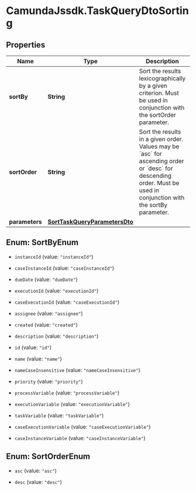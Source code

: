 # CamundaJssdk.TaskQueryDtoSorting

## Properties

Name | Type | Description | Notes
------------ | ------------- | ------------- | -------------
**sortBy** | **String** | Sort the results lexicographically by a given criterion. Must be used in conjunction with the sortOrder parameter. | [optional] 
**sortOrder** | **String** | Sort the results in a given order. Values may be &#x60;asc&#x60; for ascending order or &#x60;desc&#x60; for descending order. Must be used in conjunction with the sortBy parameter. | [optional] 
**parameters** | [**SortTaskQueryParametersDto**](SortTaskQueryParametersDto.md) |  | [optional] 



## Enum: SortByEnum


* `instanceId` (value: `"instanceId"`)

* `caseInstanceId` (value: `"caseInstanceId"`)

* `dueDate` (value: `"dueDate"`)

* `executionId` (value: `"executionId"`)

* `caseExecutionId` (value: `"caseExecutionId"`)

* `assignee` (value: `"assignee"`)

* `created` (value: `"created"`)

* `description` (value: `"description"`)

* `id` (value: `"id"`)

* `name` (value: `"name"`)

* `nameCaseInsensitive` (value: `"nameCaseInsensitive"`)

* `priority` (value: `"priority"`)

* `processVariable` (value: `"processVariable"`)

* `executionVariable` (value: `"executionVariable"`)

* `taskVariable` (value: `"taskVariable"`)

* `caseExecutionVariable` (value: `"caseExecutionVariable"`)

* `caseInstanceVariable` (value: `"caseInstanceVariable"`)





## Enum: SortOrderEnum


* `asc` (value: `"asc"`)

* `desc` (value: `"desc"`)




